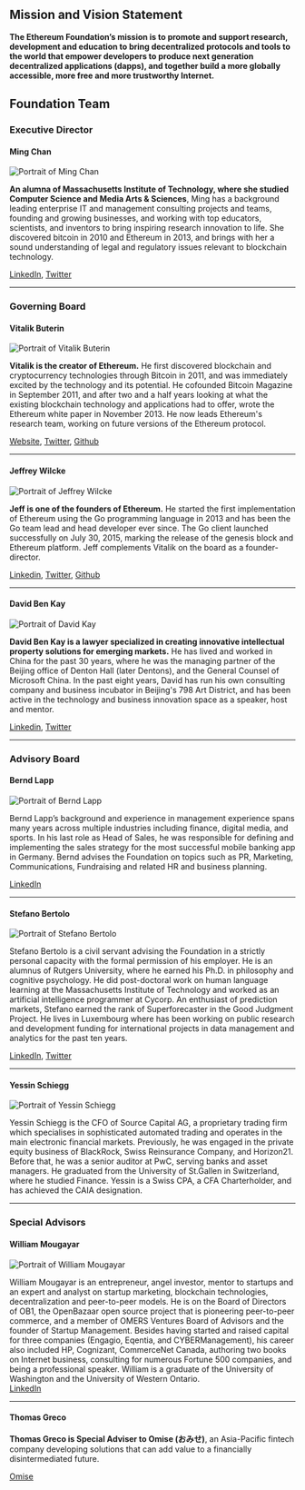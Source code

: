 
## Mission and Vision Statement

**The Ethereum Foundation’s mission is to promote and support research, development and education to bring decentralized protocols and tools to the world that empower developers to produce next generation decentralized applications (dapps), and together build a more globally accessible, more free and more trustworthy Internet.**

## Foundation Team

### Executive Director

#### Ming Chan

![Portrait of Ming Chan](/images/portraits/ming-chan.jpg)

**An alumna of Massachusetts Institute of Technology, where she studied Computer Science and Media Arts & Sciences**, Ming has a background leading enterprise IT and management consulting projects and teams, founding and growing businesses, and working with top educators, scientists, and inventors to bring inspiring research innovation to life. She discovered bitcoin in 2010 and Ethereum in 2013, and brings with her a sound understanding of legal and regulatory issues relevant to blockchain technology.

[LinkedIn](https://ch.linkedin.com/in/mingchan88), [Twitter](https://twitter.com/mingchan88)

----

### Governing Board


#### Vitalik Buterin

![Portrait of Vitalik Buterin](/images/portraits/vitalik-buterin.jpg)

**Vitalik is the creator of Ethereum.** He first discovered blockchain and cryptocurrency technologies through Bitcoin in 2011, and was immediately excited by the technology and its potential. He cofounded Bitcoin Magazine in September 2011, and after two and a half years looking at what the existing blockchain technology and applications had to offer, wrote the Ethereum white paper in November 2013. He now leads Ethereum's research team, working on future versions of the Ethereum protocol.

[Website](https://www.vitalik.ca), [Twitter](https://twitter.com/vitalikbuterin), [Github](https://github.com/vbuterin/)

----



#### Jeffrey Wilcke

![Portrait of Jeffrey Wilcke](/images/portraits/Jeffrey.jpg)

**Jeff is one of the founders of Ethereum.** He started the first implementation of Ethereum using the Go programming language in 2013 and has been the Go team lead and head developer ever since. The Go client launched successfully on July 30, 2015, marking the release of the genesis block and Ethereum platform. Jeff complements Vitalik on the board as a founder-director.

[Linkedin](https://www.linkedin.com/in/jeffreywilcke), [Twitter](https://twitter.com/jeffehh), [Github](https://github.com/obscuren)

----



#### David Ben Kay

![Portrait of David Kay](/images/portraits/david-ben-kay.jpg)

**David Ben Kay is a lawyer specialized in creating innovative intellectual property solutions for emerging markets.** He has lived and worked in China for the past 30 years, where he was the managing partner of the Beijing office of Denton Hall (later Dentons), and the General Counsel of Microsoft China. In the past eight years, David has run his own consulting company and business incubator in Beijing's 798 Art District, and has been active in the technology and business innovation space as a speaker, host and mentor.

[Linkedin](https://www.linkedin.com/in/davidbenkay), [Twitter](https://twitter.com/davidbenkay)

----


### Advisory Board


#### Bernd Lapp

![Portrait of Bernd Lapp](/images/portraits/bernd-lapp.jpg)

Bernd Lapp’s background and experience in management experience spans many years across multiple industries including finance, digital media, and sports. In his last role as Head of Sales, he was responsible for defining and implementing the sales strategy for the most successful mobile banking app in Germany. Bernd advises the Foundation on topics such as PR, Marketing, Communications, Fundraising and related HR and business planning.


[LinkedIn](https://ch.linkedin.com/in/berndlapp)

------


#### Stefano Bertolo

![Portrait of Stefano Bertolo](/images/portraits/stefano-bartolo.jpg)

Stefano Bertolo is a civil servant advising the Foundation in a strictly personal capacity with the formal permission of his employer. He is an alumnus of Rutgers University, where he earned his Ph.D. in philosophy and cognitive psychology. He did post-doctoral work on human language learning at the Massachusetts Institute of Technology and worked as an artificial intelligence programmer at Cycorp. An enthusiast of prediction markets, Stefano earned the rank of Superforecaster in the Good Judgment Project. He lives in Luxembourg where has been working on public research and development funding for international projects in data management and analytics for the past ten years.

[LinkedIn](https://www.linkedin.com/in/stefanobertolo), [Twitter](https://twitter.com/sclopit)

------


#### Yessin Schiegg 

![Portrait of Yessin Schiegg ](/images/portraits/yessin.jpg)

Yessin Schiegg is the CFO of Source Capital AG, a proprietary trading firm which specialises in sophisticated automated trading and operates in the main electronic financial markets. Previously, he was engaged in the private equity business of BlackRock, Swiss Reinsurance Company, and Horizon21. Before that, he was a senior auditor at PwC, serving banks and asset managers. He graduated from the University of St.Gallen in Switzerland, where he studied Finance. Yessin is a Swiss CPA, a CFA Charterholder, and has achieved the CAIA designation.

----

### Special Advisors


#### William Mougayar
  
![Portrait of William Mougayar](/images/portraits/william-mougayar.jpg)
   
William Mougayar is an entrepreneur, angel investor, mentor to startups and an expert and analyst on startup marketing, blockchain technologies, decentralization and peer-to-peer models. He is on the Board of Directors of OB1, the OpenBazaar open source project that is pioneering peer-to-peer commerce, and a member of OMERS Ventures Board of Advisors and the founder of Startup Management. Besides having started and raised capital for three  companies (Engagio, Eqentia, and CYBERManagement), his career also included HP, Cognizant, CommerceNet Canada, authoring two books on Internet business, consulting for numerous Fortune 500 companies, and being a professional speaker. William is a graduate of the University of Washington and the University of Western Ontario.  
[LinkedIn](https://www.linkedin.com/in/williammougayar)

----

#### Thomas Greco 

**Thomas Greco is Special Adviser to Omise (おみせ)**, an Asia-Pacific fintech company developing solutions that can add value to a financially disintermediated future.

[Omise](https://omise.co)



